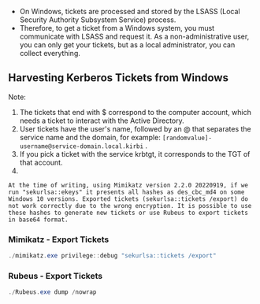 
- On Windows, tickets are processed and stored by the LSASS (Local Security Authority Subsystem Service) process. 
- Therefore, to get a ticket from a Windows system, you must communicate with LSASS and request it. As a non-administrative user, you can only get your tickets, but as a local administrator, you can collect everything.

## Harvesting Kerberos Tickets from Windows

Note: 
1. The tickets that end with $ correspond to the computer account, which needs a ticket to interact with the Active Directory.
2. User tickets have the user's name, followed by an @ that separates the service name and the domain, for example: `[randomvalue]-username@service-domain.local.kirbi` .
3. If you pick a ticket with the service krbtgt, it corresponds to the TGT of that account.
4. 
```
At the time of writing, using Mimikatz version 2.2.0 20220919, if we run "sekurlsa::ekeys" it presents all hashes as des_cbc_md4 on some Windows 10 versions. Exported tickets (sekurlsa::tickets /export) do not work correctly due to the wrong encryption. It is possible to use these hashes to generate new tickets or use Rubeus to export tickets in base64 format.
```


### Mimikatz - Export Tickets

```powershell
./mimikatz.exe privilege::debug "sekurlsa::tickets /export"
```

### Rubeus - Export Tickets

```powershell
./Rubeus.exe dump /nowrap
```
